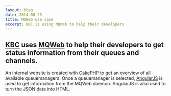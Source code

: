 ```yaml
---
layout: blog
date: 2014-08-25
title: MQWeb use case
excerpt: KBC is using MQWeb to help their developers
---
```

[KBC](https://www.kbc.be) uses [MQWeb](https://fbraem.github.io/mqweb/) to help their developers
to get status information from their queues and channels.
---
An internal website is created with [CakePHP](https://www.cakephp.org) to get an overview of all available
queuemanagers. Once a queuemanager is selected, [AngularJS](https://www.angularjs.org) is used to get
information from the MQWeb daemon. AngularJS is also used to turn the JSON data
into HTML.
